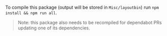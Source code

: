 To compile this package (output will be stored in `Misc/layoutbin`) run `npm install && npm run all`.

> Note: this package also needs to be recompiled for dependabot PRs updating one of
> its dependencies.
